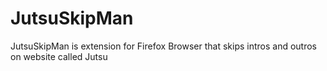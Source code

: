 # JutsuSkipMan
JutsuSkipMan is extension for Firefox Browser that skips intros and outros on website called Jutsu
